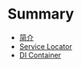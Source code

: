 # Summary

* [简介](README.md)
* [Service Locator](Yii2.0/Service_Locator/README.md)
* [DI Container](Yii2.0/DI_Container/README.md)

